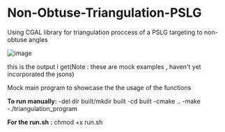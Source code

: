 # Non-Obtuse-Triangulation-PSLG

Using CGAL library for triangulation proccess of a PSLG targeting to non-obtuse angles

![image](https://github.com/user-attachments/assets/fc7c5bb4-4bb3-4dc7-a788-3d0cdc86dee2)

this is the output i get(Note : these are mock examples , haven't yet incorporated the jsons)

Mock main program to showcase the the usage of the functions

**To run manually:**
-del dir built/mkdir built
-cd built
-cmake ..
-make
-./triangulation_program

**For the run.sh :**
chmod +x run.sh
